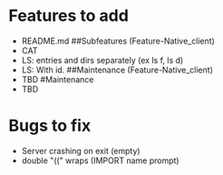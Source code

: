 # Features to add
* README.md
##Subfeatures (Feature-Native\_client)
* CAT
* LS: entries and dirs separately (ex ls f, ls d)
* LS: With id.
##Maintenance (Feature-Native\_client)
* TBD
#Maintenance
* TBD
# Bugs to fix
* Server crashing on exit (empty)
* double "((" wraps (IMPORT name prompt)
